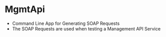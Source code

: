 # MgmtApi
- Command Line App for Generating SOAP Requests
- The SOAP Requests are used when testing a Management API Service
